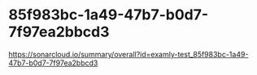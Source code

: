 # 85f983bc-1a49-47b7-b0d7-7f97ea2bbcd3
https://sonarcloud.io/summary/overall?id=examly-test_85f983bc-1a49-47b7-b0d7-7f97ea2bbcd3

